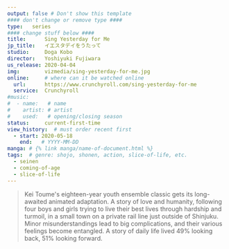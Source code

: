 ```yaml
---
output: false # Don't show this template
#### don't change or remove type ####
type:   series
#### change stuff below ####
title:      Sing Yesterday for Me
jp_title:   イエスタデイをうたって
studio:     Doga Kobo
director:   Yoshiyuki Fujiwara
us_release: 2020-04-04 
img:        vizmedia/sing-yesterday-for-me.jpg 
online:     # where can it be watched online
  url:      https://www.crunchyroll.com/sing-yesterday-for-me
  service:  Crunchyroll
#music:
#  - name:   # name
#    artist: # artist
#    used:   # opening/closing season
status:     current-first-time
view_history:  # must order recent first
  - start: 2020-05-18 
    end:   # YYYY-MM-DD
manga: # {% link manga/name-of-document.html %}
tags:  # genre: shojo, shonen, action, slice-of-life, etc.
  - seinen
  - coming-of-age
  - slice-of-life
---
```

> Kei Toume's eighteen-year youth ensemble classic gets its long-awaited animated adaptation. A story of love and humanity, following four boys and girls trying to live their best lives through hardship and turmoil, in a small town on a private rail line just outside of Shinjuku. Minor misunderstandings lead to big complications, and their various feelings become entangled. A story of daily life lived 49% looking back, 51% looking forward.